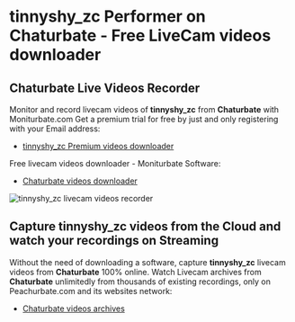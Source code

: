# tinnyshy_zc Performer on Chaturbate - Free LiveCam videos downloader

## Chaturbate Live Videos Recorder

Monitor and record livecam videos of **tinnyshy_zc** from **Chaturbate** with Moniturbate.com
Get a premium trial for free by just and only registering with your Email address:
* [tinnyshy_zc Premium videos downloader](https://moniturbate.com/request-demo-licence-key.html)

Free livecam videos downloader - Moniturbate Software:
* [Chaturbate videos downloader](https://moniturbate.com/moniturbate-download-software.html)

![tinnyshy_zc livecam videos recorder](https://peachurnet.com/templates/moniturbate-software.png)


## Capture tinnyshy_zc videos from the Cloud and watch your recordings on Streaming

Without the need of downloading a software, capture **tinnyshy_zc** livecam videos from **Chaturbate** 100% online.
Watch Livecam archives from **Chaturbate** unlimitedly from thousands of existing recordings, only on Peachurbate.com and its websites network:
* [Chaturbate videos archives](https://peachurnet.com/)